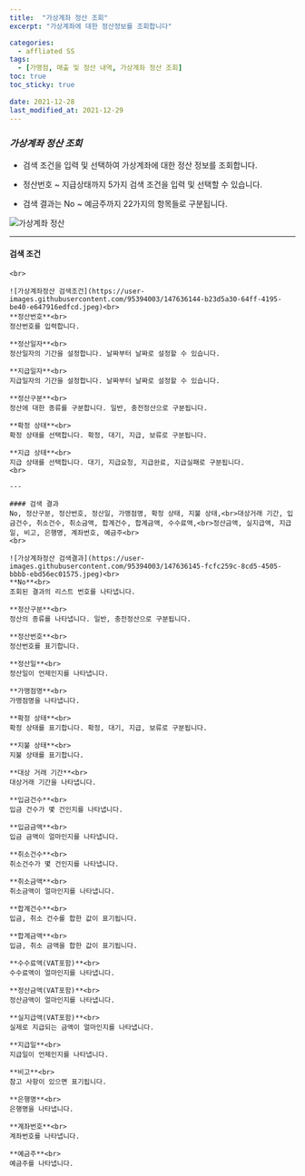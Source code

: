```yaml
---
title:  "가상계좌 정산 조회"
excerpt: "가상계좌에 대한 정산정보를 조회합니다"

categories:
  - affliated SS
tags:
  - [가맹점, 매출 및 정산 내역, 가상계좌 정산 조회]
toc: true
toc_sticky: true
 
date: 2021-12-28
last_modified_at: 2021-12-29
---
```

### *가상계좌 정산 조회*
- 검색 조건을 입력 및 선택하여 가상계좌에 대한 정산 정보를 조회합니다.

- 정산번호 ~ 지급상태까지 5가지 검색 조건을 입력 및 선택할 수 있습니다.

- 검색 결과는 No ~ 예금주까지 22가지의 항목들로 구분됩니다.

![가상계좌 정산](https://user-images.githubusercontent.com/95394003/147636140-cf646db4-3295-47f7-bcfe-a26653ce1107.jpeg)
<br>

---

#### 검색 조건
```정산번호, 정산일자/지급일자, 정산구분, 확정 상태, 지급 상태<br>
<br>

![가상계좌정산 검색조건](https://user-images.githubusercontent.com/95394003/147636144-b23d5a30-64ff-4195-be40-e647916edfcd.jpeg)<br>
**정산번호**<br>
정산번호를 입력합니다.

**정산일자**<br>
정산일자의 기간을 설정합니다. 날짜부터 날짜로 설정할 수 있습니다.

**지급일자**<br>
지급일자의 기간을 설정합니다. 날짜부터 날짜로 설정할 수 있습니다.

**정산구분**<br>
정산에 대한 종류를 구분합니다. 일반, 충전정산으로 구분됩니다.

**확정 상태**<br>
확정 상태를 선택합니다. 확정, 대기, 지급, 보류로 구분됩니다.

**지급 상태**<br>
지급 상태를 선택합니다. 대기, 지급요청, 지급완료, 지급실패로 구분됩니다.
<br>

---

#### 검색 결과
No, 정산구분, 정산번호, 정산일, 가맹점명, 확정 상태, 지불 상태,<br>대상거래 기간, 입금건수, 취소건수, 취소금액, 합계건수, 합계금액, 수수료액,<br>정산금액, 실지급액, 지급일, 비고, 은행명, 계좌번호, 예금주<br>
<br>

![가상계좌정산 검색결과](https://user-images.githubusercontent.com/95394003/147636145-fcfc259c-8cd5-4505-bbbb-ebd56ec01575.jpeg)<br>
**No**<br>
조회된 결과의 리스트 번호를 나타냅니다.

**정산구분**<br>
정산의 종류를 나타냅니다. 일반, 충전정산으로 구분됩니다.

**정산번호**<br>
정산번호를 표기합니다.

**정산일**<br>
정산일이 언제인지를 나타냅니다.

**가맹점명**<br>
가맹점명을 나타냅니다.

**확정 상태**<br>
확정 상태를 표기합니다. 확정, 대기, 지급, 보류로 구분됩니다.

**지불 상태**<br>
지불 상태를 표기합니다.

**대상 거래 기간**<br>
대상거래 기간을 나타냅니다.

**입금건수**<br>
입금 건수가 몇 건인지를 나타냅니다.

**입금금액**<br>
입금 금액이 얼마인지를 나타냅니다.

**취소건수**<br>
취소건수가 몇 건인지를 나타냅니다.

**취소금액**<br>
취소금액이 얼마인지를 나타냅니다.

**합계건수**<br>
입금, 취소 건수를 합한 값이 표기됩니다.

**합계금액**<br>
입금, 취소 금액을 합한 값이 표기됩니다.

**수수료액(VAT포함)**<br>
수수료액이 얼마인지를 나타냅니다.

**정산금액(VAT포함)**<br>
정산금액이 얼마인지를 나타냅니다.

**실지급액(VAT포함)**<br>
실제로 지급되는 금액이 얼마인지를 나타냅니다.

**지급일**<br>
지급일이 언제인지를 나타냅니다.

**비고**<br>
참고 사항이 있으면 표기됩니다.

**은행명**<br>
은행명을 나타냅니다.

**계좌번호**<br>
계좌번호를 나타냅니다.

**예금주**<br>
예금주를 나타냅니다.
